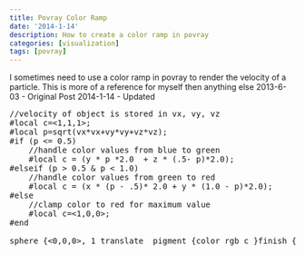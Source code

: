 ```yaml
---
title: Povray Color Ramp
date: '2014-1-14'
description: How to create a color ramp in povray
categories: [visualization]
tags: [povray]
---
```


I sometimes need to use a color ramp in povray to render the velocity of a particle. This is more of a reference for myself then anything else
2013-6-03 - Original Post
2014-1-14 - Updated

 
<pre>
//velocity of object is stored in vx, vy, vz
#local c=<1,1,1>;
#local p=sqrt(vx*vx+vy*vy+vz*vz);
#if (p <= 0.5)
	//handle color values from blue to green
	#local c = (y * p *2.0  + z * (.5- p)*2.0);
#elseif (p > 0.5 & p < 1.0)
	//handle color values from green to red
	#local c = (x * (p - .5)* 2.0 + y * (1.0 - p)*2.0);
#else
	//clamp color to red for maximum value
	#local c=<1,0,0>;
#end

sphere {<0,0,0>, 1 translate<x, y, z >  pigment {color rgb c }finish {diffuse 1 ambient 0 specular 0 } }

</pre>